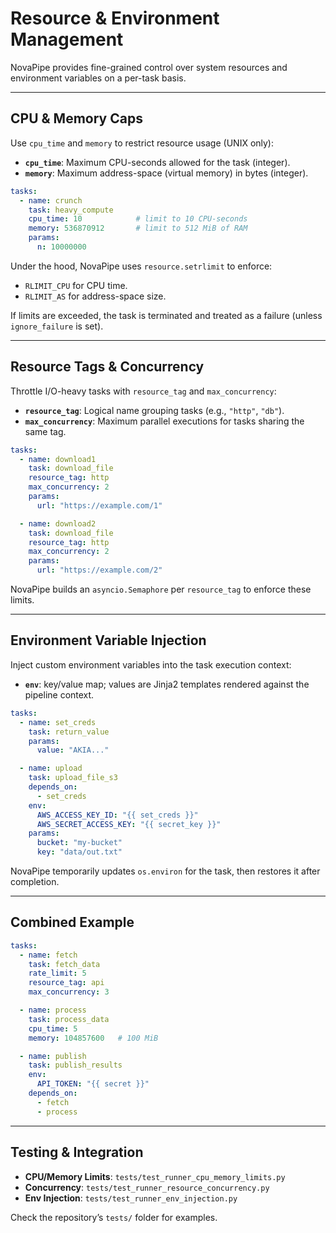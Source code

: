 # Resource & Environment Management

NovaPipe provides fine-grained control over system resources and environment variables on a per-task basis.

---

## CPU & Memory Caps

Use `cpu_time` and `memory` to restrict resource usage (UNIX only):

- **`cpu_time`**: Maximum CPU-seconds allowed for the task (integer).
- **`memory`**: Maximum address-space (virtual memory) in bytes (integer).

```yaml
tasks:
  - name: crunch
    task: heavy_compute
    cpu_time: 10            # limit to 10 CPU-seconds
    memory: 536870912       # limit to 512 MiB of RAM
    params:
      n: 10000000
```

Under the hood, NovaPipe uses `resource.setrlimit` to enforce:

- `RLIMIT_CPU` for CPU time.
- `RLIMIT_AS` for address-space size.

If limits are exceeded, the task is terminated and treated as a failure (unless `ignore_failure` is set).

---

## Resource Tags & Concurrency

Throttle I/O-heavy tasks with `resource_tag` and `max_concurrency`:

- **`resource_tag`**: Logical name grouping tasks (e.g., `"http"`, `"db"`).
- **`max_concurrency`**: Maximum parallel executions for tasks sharing the same tag.

```yaml
tasks:
  - name: download1
    task: download_file
    resource_tag: http
    max_concurrency: 2
    params:
      url: "https://example.com/1"

  - name: download2
    task: download_file
    resource_tag: http
    max_concurrency: 2
    params:
      url: "https://example.com/2"
```

NovaPipe builds an `asyncio.Semaphore` per `resource_tag` to enforce these limits.

---

## Environment Variable Injection

Inject custom environment variables into the task execution context:

- **`env`**: key/value map; values are Jinja2 templates rendered against the pipeline context.

```yaml
tasks:
  - name: set_creds
    task: return_value
    params:
      value: "AKIA..."

  - name: upload
    task: upload_file_s3
    depends_on:
      - set_creds
    env:
      AWS_ACCESS_KEY_ID: "{{ set_creds }}"
      AWS_SECRET_ACCESS_KEY: "{{ secret_key }}"
    params:
      bucket: "my-bucket"
      key: "data/out.txt"
```

NovaPipe temporarily updates `os.environ` for the task, then restores it after completion.

---

## Combined Example

```yaml
tasks:
  - name: fetch
    task: fetch_data
    rate_limit: 5
    resource_tag: api
    max_concurrency: 3

  - name: process
    task: process_data
    cpu_time: 5
    memory: 104857600   # 100 MiB

  - name: publish
    task: publish_results
    env:
      API_TOKEN: "{{ secret }}"
    depends_on:
      - fetch
      - process
```

---

## Testing & Integration

- **CPU/Memory Limits**: `tests/test_runner_cpu_memory_limits.py`
- **Concurrency**: `tests/test_runner_resource_concurrency.py`
- **Env Injection**: `tests/test_runner_env_injection.py`

Check the repository’s `tests/` folder for examples.